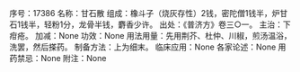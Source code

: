序号：17386
名称：甘石散
组成：橡斗子（烧灰存性）2钱，密陀僧1钱半，炉甘石1钱半，轻粉1分，龙骨半钱，麝香少许。
出处：《普济方》卷三○一。
主治：下疳疮。
加减：None
功效：None
用法用量：先用荆芥、杜仲、川椒，煎汤温浴，洗罢，然后搽药。
制备方法：上为细末。
临床应用：None
各家论述：None
用药禁忌：None
附注：None

